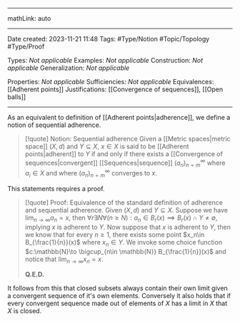 
---

mathLink: auto

---
Date created: 2023-11-21 11:48
Tags: #Type/Notion #Topic/Topology #Type/Proof 

Types: _Not applicable_
Examples: _Not applicable_
Construction: _Not applicable_
Generalization: _Not applicable_

Properties: _Not applicable_
Sufficiencies: _Not applicable_
Equivalences: [[Adherent points]]
Justifications: [[Convergence of sequences]], [[Open balls]]

---  

As an equivalent to definition of [[Adherent points|adherence]], we define a notion of sequential adherence.

> [!quote] Notion: Sequential adherence
> Given a [[Metric spaces|metric space]] $(X,d)$ and $Y\subseteq X$, $x\in X$ is said to be [[Adherent points|adherent]] to $Y$ if and only if there exists a [[Convergence of sequences|convergent]] [[Sequences|sequence]]  $(a_n)^\infty_{n=m}$ where $a_i\in X$ and where $(a_n)^\infty_{n=m}$ converges to $x$.

This statements requires a proof.

>[!quote] Proof: Equivalence of the standard definition of adherence and sequential adherence.
>Given $(X,d)$ and $Y\subseteq X$. Suppose we have $\lim_{n\rightarrow \infty}a_n=x$, then $\forall r\exists N\forall (n\geq N):a_n\in B_r(x)\implies B_r(x)\cap Y\neq \emptyset$, implying $x$ is adherent to $Y$. Now suppose that $x$ is adherent to $Y$, then we know that for every $n\geq 1$, there exists some point $x_n\in B_{\frac{1}{n}}(x)$ where $x_n\in Y$. We invoke some choice function $c:\mathbb{N}\to \bigcup_{n\in \mathbb{N}} B_{\frac{1}{n}}(x)$  and notice that $\lim_{ n \to \infty }x_{n}=x$.
>
>**Q.E.D.**

It follows from this that closed subsets always contain their own limit given a convergent sequence of it's own elements. Conversely it also holds that if every convergent sequence made out of elements of $X$ has a limit in $X$ that $X$ is closed.
